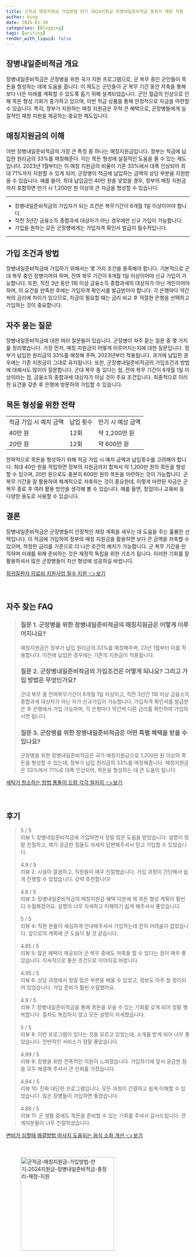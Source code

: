 ```yaml
---
title: 군적금 매칭지원금 가입방법 만기 2024지원금 장병내일준비적금 총정리 재정 지원
author: bing
date: 2025-01-30
categories: [Blogging]
tags: [writing]
render_with_liquid: false
---
```



<h2 id='장병내일준비적금 개요'>장병내일준비적금 개요</h2>

<p>장병내일준비적금은 군장병을 위한 국가 지원 프로그램으로, 군 복무 중인 군인들이 목돈을 형성하는 데에 도움을 줍니다. 이 제도는 군인들이 군 복무 기간 동안 저축을 통해 보다 나은 미래를 계획할 수 있도록 돕기 위해 설계되었습니다. 군인 월급의 인상으로 인해 목돈 형성 기회가 증가하고 있으며, 이번 적금 상품을 통해 안정적으로 자금을 마련할 수 있습니다. 특히, 정부가 지원하는 매칭 지원금은 무척 큰 혜택으로, 군장병들에게 실질적인 재정 지원을 제공하는 중요한 제도입니다.</p>

<h2 id='매칭지원금의 이해'>매칭지원금의 이해</h2>

<p>이번 장병내일준비적금의 가장 큰 특징 중 하나는 매칭지원금입니다. 정부는 적금에 납입한 원리금의 33%를 매칭해준다. 이는 목돈 형성에 실질적인 도움을 줄 수 있는 제도입니다. 2023년 1월부터는 이 매칭 지원금의 비율이 기존 33%에서 대폭 인상되어 최대 71%까지 지원할 수 있게 되어, 군장병이 적금에 납입하는 금액의 상당 부분을 지원받을 수 있습니다. 예를 들어, 최대 납입금인 40만 원을 넣었을 경우, 정부의 매칭 지원금까지 포함하면 만기 시 1,200만 원 이상의 큰 자금을 형성할 수 있습니다.</p>

<hr />

<ul>
    <li>장병내일준비적금의 가입자가 되는 조건은 복무기간이 6개월 1일 이상이어야 합니다.</li>
    <li>직전 3년간 금융소득 종합과세 대상자가 아닌 경우에만 신규 가입이 가능합니다.</li>
    <li>가입을 원하는 모든 군장병에게는 가입자격 확인서 발급이 필수적입니다.</li>
</ul>

<hr />

<h2 id='가입 조건과 방법'>가입 조건과 방법</h2>

<p>장병내일준비적금에 가입하기 위해서는 몇 가지 조건을 충족해야 합니다. 기본적으로 군대 복무 중인 장병이어야 하며, 잔여 복무 기간이 6개월 1일 이상이어야 신규 가입이 가능합니다. 또한, 직전 3년 동안 1회 이상 금융소득 종합과세의 대상자가 아닌 개인이어야 하며, 이 요건을 만족한 후에는 가입자격 확인서를 발급받아야 합니다. 각 은행마다 약간씩의 금리에 차이가 있으므로, 자금이 필요할 때는 금리 비교 후 적절한 은행을 선택하고 가입하는 것이 중요합니다.</p>

<h2 id='자주 묻는 질문'>자주 묻는 질문</h2>

<p>장병내일준비적금에 대한 여러 질문들이 있습니다. 군장병이 자주 묻는 질문 중 몇 가지를 정리했습니다. 가장 먼저, 매칭 지원금이 어떻게 이루어지는지에 대한 질문입니다. 정부가 납입한 원리금의 33%를 매칭해 주며, 2023년부터 적용됩니다. 과거에 납입한 경우에는 기존 지원금이 그대로 유지됩니다. 또한, 군장병내일준비적금의 가입조건과 방법에 대해서도 많이이 질문합니다. 군대 복무 중 있다는 점, 잔여 복무 기간이 6개월 1일 이상이라는 점, 금융소득 종합과세 대상자가 아닐 것이 주요 조건입니다. 최종적으로 이러한 요건을 갖춘 후 은행에 방문하여 가입할 수 있습니다.</p>

<h2 id='목돈 형성을 위한 전략'>목돈 형성을 위한 전략</h2>

<table>
    <tr>
        <td>적금 가입 시 예치 금액</td>
        <td>납입 횟수</td>
        <td>만기 시 예상 금액</td>
    </tr>
    <tr>
        <td>40만 원</td>
        <td>12회</td>
        <td>약 1,200만 원</td>
    </tr>
    <tr>
        <td>20만 원</td>
        <td>12회</td>
        <td>약 600만 원</td>
    </tr>
</table>

<p>전략적으로 목돈을 형성하기 위해 적금 가입 시 예치 금액과 납입횟수를 고려해야 합니다. 최대 40만 원을 적립하면 정부의 지원금까지 합쳐서 약 1,200만 원의 목돈을 형성할 수 있으며, 20만 원으로도 충분히 600만 원의 목돈을 마련하는 것이 가능합니다. 군복무 기간을 잘 활용하여 체계적으로 저축하는 것이 중요한데, 이렇게 마련된 자금은 군 복무 종료 후 여러 활용 방안을 생각해 볼 수 있습니다. 예를 들면, 창업이나 교육비 등 다양한 용도로 사용할 수 있습니다.</p>

<h2 id='결론'>결론</h2>

<p>장병내일준비적금은 군장병들이 안정적인 재정 계획을 세우는 데 도움을 주는 훌륭한 선택입니다. 이 적금에 가입하여 정부의 매칭 지원금을 활용하면 보다 큰 금액을 저축할 수 있으며, 적정한 금리를 기준으로 더 나은 조건의 예치가 가능합니다. 군 복무 기간을 만끽하며 미래를 위해 준비하는 것은 재정적 독립을 위한 기초가 됩니다. 이러한 기회를 잘 활용하셔서 많은 군장병들이 자산 형성에 성공하길 바랍니다.</p>


<p><a class="click-button" title="희귀질환자 의료비 지원사업 필수 지원" href="https://afficreate.github.io/posts/%ED%9D%AC%EA%B7%80%EC%A7%88%ED%99%98%EC%9E%90-%EC%9D%98%EB%A3%8C%EB%B9%84-%EC%A7%80%EC%9B%90%EC%82%AC%EC%97%85-%ED%95%84%EC%88%98-%EC%A7%80%EC%9B%90/" rel="dofollow">희귀질환자 의료비 지원사업 필수 지원 👈 보기</a></p><br>
<h2 id='자주_찾는_FAQ'>자주 찾는 FAQ</h2>
<div itemscope="" itemtype="https://schema.org/FAQPage"> 
<blockquote> 
<div itemscope="" itemprop="mainEntity" itemtype="https://schema.org/Question"> 
<h3 itemprop="name">질문 1. 군장병을 위한 장병내일준비적금의 매칭지원금은 어떻게 이루어지나요?</h3> 
<div itemscope="" itemprop="acceptedAnswer" itemtype="https://schema.org/Answer"> 
<span itemprop="text"> 
<p>매칭지원금은 정부가 납입 원리금의 33%를 매칭해주며, 23년 1월부터 이를 적용합니다. 이전에 납입한 경우에는 기존의 지원금이 적용됩니다.</p> 
</span> 
</div> 
</div> 
<div itemscope="" itemprop="mainEntity" itemtype="https://schema.org/Question"> 
<h3 itemprop="name">질문 2. 군장병내일준비적금의 가입조건은 어떻게 되나요? 그리고 가입 방법은 무엇인가요?</h3> 
<div itemscope="" itemprop="acceptedAnswer" itemtype="https://schema.org/Answer"> 
<span itemprop="text"> 
<p>군대 복무 중 잔여복무기간이 6개월 1일 이상이고, 직전 3년간 1회 이상 금융소득종합과세 대상자가 아닌 자가 신규가입이 가능합니다. 가입자격 확인서를 발급받은 후 은행에서 가입 가능하며, 각 은행마다 약간씩 다른 금리를 확인하여 가입하시면 됩니다.</p> 
</span> 
</div> 
</div> 
<div itemscope="" itemprop="mainEntity" itemtype="https://schema.org/Question"> 
<h3 itemprop="name">질문 3. 군장병을 위한 장병내일준비적금은 어떤 특별 혜택을 받을 수 있나요?</h3> 
<div itemscope="" itemprop="acceptedAnswer" itemtype="https://schema.org/Answer"> 
<span itemprop="text"> 
<p>군장병을 위한 장병내일준비적금은 국가 매칭지원금으로 1,200만 원 이상의 목돈을 형성할 수 있는데, 정부가 납입 원리금의 33%를 매칭해줍니다. 매칭지원금은 33%에서 71%로 대폭 인상되어, 목돈을 형성하는 데 큰 도움이 됩니다.</p> 
</span> 
</div> 
</div> 
</blockquote> 
</div>
<p><a class="click-button" title="세탁기 청소하는 방법 통돌이 드럼 각각 철저히" href="https://afficreate.github.io/posts/%EC%84%B8%ED%83%81%EA%B8%B0-%EC%B2%AD%EC%86%8C%ED%95%98%EB%8A%94-%EB%B0%A9%EB%B2%95-%ED%86%B5%EB%8F%8C%EC%9D%B4-%EB%93%9C%EB%9F%BC-%EA%B0%81%EA%B0%81-%EC%B2%A0%EC%A0%80%ED%9E%88/" rel="dofollow">세탁기 청소하는 방법 통돌이 드럼 각각 철저히 👈 보기</a></p><br>
<h2 id='후기'>후기</h2>
<div itemscope itemtype="https://schema.org/Product">
  <blockquote>
  <div itemprop="review" itemscope itemtype="https://schema.org/Review">
      <div itemprop="reviewRating" itemscope itemtype="https://schema.org/Rating"> <span itemprop="ratingValue">5</span> / <span itemprop="bestRating">5</span> </div>
      <span itemprop="reviewBody">리뷰 1: 장병내일준비적금에 가입하면서 정말 많은 도움을 받았습니다. 설명이 정말 친절하고, 제가 궁금한 점들도 자세히 답변해주셔서 믿고 가입할 수 있었습니다.</span>
  </div>
  <br>
  <div itemprop="review" itemscope itemtype="https://schema.org/Review">
      <div itemprop="reviewRating" itemscope itemtype="https://schema.org/Rating"> <span itemprop="ratingValue">4.9</span> / <span itemprop="bestRating">5</span> </div>
      <span itemprop="reviewBody">리뷰 2: 시설이 깔끔하고, 직원들이 매우 친절했습니다. 가입 과정이 간단해서 쉽게 진행할 수 있었습니다. 강력 추천합니다!</span>
  </div>
  <br>
  <div itemprop="review" itemscope itemtype="https://schema.org/Review">
      <div itemprop="reviewRating" itemscope itemtype="https://schema.org/Rating"> <span itemprop="ratingValue">4.8</span> / <span itemprop="bestRating">5</span> </div>
      <span itemprop="reviewBody">리뷰 3: 장병내일준비적금의 매칭지원금 혜택 덕분에 제 목돈 형성 계획이 훨씬 더 수월해졌어요. 설명이 너무 자세하고 이해하기 쉽게 해주셔서 좋았습니다.</span>
  </div>
  <br>
  <div itemprop="review" itemscope itemtype="https://schema.org/Review">
      <div itemprop="reviewRating" itemscope itemtype="https://schema.org/Rating"> <span itemprop="ratingValue">5</span> / <span itemprop="bestRating">5</span> </div>
      <span itemprop="reviewBody">리뷰 4: 직원 분들이 세심하게 안내해주셔서 가입하는데 전혀 어려움이 없었습니다. 앞으로의 계획에 큰 도움이 될 것 같습니다.</span>
  </div>
  <br>
  <div itemprop="review" itemscope itemtype="https://schema.org/Review">
      <div itemprop="reviewRating" itemscope itemtype="https://schema.org/Rating"> <span itemprop="ratingValue">4.85</span> / <span itemprop="bestRating">5</span> </div>
      <span itemprop="reviewBody">리뷰 5: 많은 혜택이 제공되어 군 복무 중에도 저축을 할 수 있다는 점이 매우 좋았습니다. 지속적으로 좋은 조건으로 이어지길 바랍니다.</span>
  </div>
  <br>
  <div itemprop="review" itemscope itemtype="https://schema.org/Review">
      <div itemprop="reviewRating" itemscope itemtype="https://schema.org/Rating"> <span itemprop="ratingValue">4.95</span> / <span itemprop="bestRating">5</span> </div>
      <span itemprop="reviewBody">리뷰 6: 상담 과정에서 정말 많은 부분을 배울 수 있었고, 정보도 아주 잘 정리되어 있었습니다. 가입 준비가 훨씬 수월했어요.</span>
  </div>
  <br>
  <div itemprop="review" itemscope itemtype="https://schema.org/Review">
      <div itemprop="reviewRating" itemscope itemtype="https://schema.org/Rating"> <span itemprop="ratingValue">4.9</span> / <span itemprop="bestRating">5</span> </div>
      <span itemprop="reviewBody">리뷰 7: 장병내일준비적금을 통해 목돈을 모을 수 있는 기회를 갖게 되어 정말 행복합니다. 절차도 복잡하지 않고 모든 설명이 자세했습니다.</span>
  </div>
  <br>
  <div itemprop="review" itemscope itemtype="https://schema.org/Review">
      <div itemprop="reviewRating" itemscope itemtype="https://schema.org/Rating"> <span itemprop="ratingValue">5</span> / <span itemprop="bestRating">5</span> </div>
      <span itemprop="reviewBody">리뷰 8: 이런 프로그램이 있다는 것을 모르고 있었는데, 소개를 받게 되어 너무 좋았습니다. 전반적인 서비스가 정말 좋았습니다.</span>
  </div>
  <br>
  <div itemprop="review" itemscope itemtype="https://schema.org/Review">
      <div itemprop="reviewRating" itemscope itemtype="https://schema.org/Rating"> <span itemprop="ratingValue">4.99</span> / <span itemprop="bestRating">5</span> </div>
      <span itemprop="reviewBody">리뷰 9: 장병을 위한 전폭적인 지원이 느껴졌습니다. 가입하기에 앞서 궁금한 점을 모두 해결해 주셔서 큰 신뢰를 가졌습니다.</span>
  </div>
  <br>
  <div itemprop="review" itemscope itemtype="https://schema.org/Review">
      <div itemprop="reviewRating" itemscope itemtype="https://schema.org/Rating"> <span itemprop="ratingValue">4.94</span> / <span itemprop="bestRating">5</span> </div>
      <span itemprop="reviewBody">리뷰 10: 진짜 대단한 프로그램입니다. 모든 과정이 간결하고 쉽게 이해할 수 있었습니다. 많은 장병들이 가입하면 좋겠습니다.</span>
  </div>
  <br>
  <div itemprop="review" itemscope itemtype="https://schema.org/Review">
      <div itemprop="reviewRating" itemscope itemtype="https://schema.org/Rating"> <span itemprop="ratingValue">4.88</span> / <span itemprop="bestRating">5</span> </div>
      <span itemprop="reviewBody">리뷰 11: 군 생활 중에도 목돈을 준비할 수 있는 기회를 주셔서 감사드립니다. 관계자분들이 너무 친절하셨습니다.</span>
  </div>
  </blockquote>
</div>
<p><a class="click-button" title="변비가 심할때 해결방법 마사지 도움되는 음식 소화 개선" href="https://afficreate.github.io/posts/%EB%B3%80%EB%B9%84%EA%B0%80-%EC%8B%AC%ED%95%A0%EB%95%8C-%ED%95%B4%EA%B2%B0%EB%B0%A9%EB%B2%95-%EB%A7%88%EC%82%AC%EC%A7%80-%EB%8F%84%EC%9B%80%EB%90%98%EB%8A%94-%EC%9D%8C%EC%8B%9D-%EC%86%8C%ED%99%94-%EA%B0%9C%EC%84%A0/" rel="dofollow">변비가 심할때 해결방법 마사지 도움되는 음식 소화 개선 👈 보기</a></p><br>
<figure class="image"><img src="https://afficreate.github.io/assets/img/thumbnail/군적금-매칭지원금-가입방법-만기-2024지원금-장병내일준비적금-총정리-재정-지원.webp" alt="군적금-매칭지원금-가입방법-만기-2024지원금-장병내일준비적금-총정리-재정-지원" width="256" height="256"></figure>
